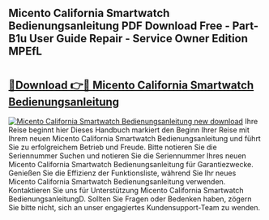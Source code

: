 ## Micento California Smartwatch Bedienungsanleitung PDF Download Free - Part-B1u User Guide Repair - Service Owner Edition MPEfL

# <h2><a href="http://df1sd5.blite.top/?on=Micento+California+Smartwatch+Bedienungsanleitung">🔗Download 👉🔴 Micento California Smartwatch Bedienungsanleitung</a></h2>

[![Micento California Smartwatch Bedienungsanleitung new download](https://i.imgur.com/lujVjoI.png)](http://df1sd5.blite.top/?on=Micento+California+Smartwatch+Bedienungsanleitung)
Ihre Reise beginnt hier Dieses Handbuch markiert den Beginn Ihrer Reise mit Ihrem neuen Micento California Smartwatch Bedienungsanleitung und führt Sie zu erfolgreichem Betrieb und Freude. Bitte notieren Sie die Seriennummer Suchen und notieren Sie die Seriennummer Ihres neuen Micento California Smartwatch Bedienungsanleitung für Garantiezwecke. Genießen Sie die Effizienz der Funktionsliste, während Sie Ihr neues Micento California Smartwatch Bedienungsanleitung verwenden. Kontaktieren Sie uns für Unterstützung Micento California Smartwatch BedienungsanleitungD. Sollten Sie Fragen oder Bedenken haben, zögern Sie bitte nicht, sich an unser engagiertes Kundensupport-Team zu wenden.
